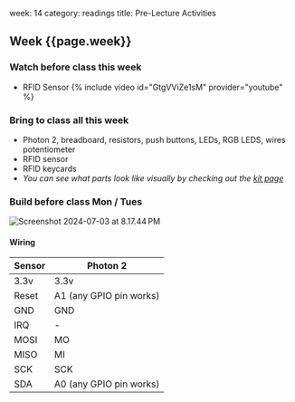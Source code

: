 
week: 14
category: readings
title: Pre-Lecture Activities


## Week {{page.week}}

### Watch before class this week

* RFID Sensor
  {% include video id="GtgVViZe1sM" provider="youtube" %}

### Bring to class all this week

- Photon 2, breadboard, resistors, push buttons, LEDs, RGB LEDS, wires potentiometer
- RFID sensor
- RFID keycards
- *You can see what parts look like visually by checking out the [kit page](https://reparke.github.io/ITP348-Physical-Computing/kit)*

### Build before class Mon / Tues 

<img src="week14.assets/Screenshot 2024-07-03 at 8.17.44 PM.png" alt="Screenshot 2024-07-03 at 8.17.44 PM" />



#### Wiring

| Sensor | Photon 2                |
| ------ | ----------------------- |
| 3.3v   | 3.3v                    |
| Reset  | A1 (any GPIO pin works) |
| GND    | GND                     |
| IRQ    | -                       |
| MOSI   | MO                      |
| MISO   | MI                      |
| SCK    | SCK                     |
| SDA    | A0 (any GPIO pin works) |
